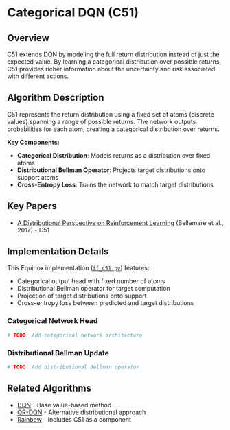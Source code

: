 # Categorical DQN (C51)

## Overview

C51 extends DQN by modeling the full return distribution instead of just the expected value. By learning a categorical distribution over possible returns, C51 provides richer information about the uncertainty and risk associated with different actions.

## Algorithm Description

C51 represents the return distribution using a fixed set of atoms (discrete values) spanning a range of possible returns. The network outputs probabilities for each atom, creating a categorical distribution over returns.

**Key Components:**

- **Categorical Distribution**: Models returns as a distribution over fixed atoms
- **Distributional Bellman Operator**: Projects target distributions onto support atoms
- **Cross-Entropy Loss**: Trains the network to match target distributions

## Key Papers

- [A Distributional Perspective on Reinforcement Learning](https://arxiv.org/abs/1707.06887) (Bellemare et al., 2017) - C51

## Implementation Details

This Equinox implementation ([`ff_c51.py`](../../../zenoqx/systems/q_learning/ff_c51.py)) features:

- Categorical output head with fixed number of atoms
- Distributional Bellman operator for target computation
- Projection of target distributions onto support
- Cross-entropy loss between predicted and target distributions

### Categorical Network Head

```python
# TODO: Add categorical network architecture
```

### Distributional Bellman Update

```python
# TODO: Add distributional Bellman operator
```

## Related Algorithms

- [DQN](dqn.md) - Base value-based method
- [QR-DQN](qr_dqn.md) - Alternative distributional approach
- [Rainbow](rainbow.md) - Includes C51 as a component
